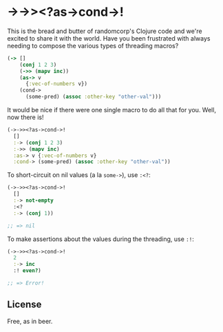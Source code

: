# ->->><?as->cond->!

This is the bread and butter of randomcorp's Clojure code and we're
excited to share it with the world. Have you been frustrated with
always needing to compose the various types of threading macros?

```clojure
(-> []
    (conj 1 2 3)
    (->> (mapv inc))
    (as-> v
      {:vec-of-numbers v})
    (cond->
      (some-pred) (assoc :other-key "other-val")))
```

It would be nice if there were one single macro to do all that for
you. Well, now there is!

```clojure
(->->><?as->cond->!
  []
  :-> (conj 1 2 3)
  :->> (mapv inc)
  :as-> v {:vec-of-numbers v}
  :cond-> (some-pred) (assoc :other-key "other-val"))
```

To short-circuit on nil values (a la `some->`), use `:<?`:

```clojure
(->->><?as->cond->!
  []
  :-> not-empty
  :<?
  :-> (conj 1))

;; => nil
```

To make assertions about the values during the threading, use `:!`:

```clojure
(->->><?as->cond->!
  2
  :-> inc
  :! even?)

;; => Error!
```

## License

Free, as in beer.
